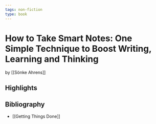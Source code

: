 ```yaml
---
tags: non-fiction
type: book
---
```


# How to Take Smart Notes: One Simple Technique to Boost Writing, Learning and Thinking
by [[Sönke Ahrens]]

## Highlights

## Bibliography
* [[Getting Things Done]]